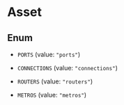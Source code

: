 

# Asset

## Enum


* `PORTS` (value: `"ports"`)

* `CONNECTIONS` (value: `"connections"`)

* `ROUTERS` (value: `"routers"`)

* `METROS` (value: `"metros"`)



